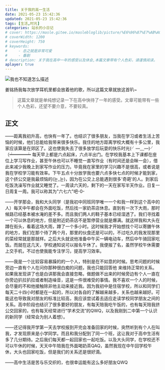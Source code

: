 ```yaml
---
title: 关于我的高一生活
date: 2021-05-23 15:42:36
updated: 2021-05-23 15:42:36
tags: [生活,时光]
categories: 站长的小日记
# cover: https://masle.gitee.io/maslebloglib/picture/%E6%96%87%E7%AB%A0%E5%B0%81%E9%9D%A2/%E9%AB%98%E4%B8%AD%E7%94%9F%E6%B4%BB.jpg
# coverWidth: 1200
# coverHeight: 750
# keywords: 
#     - 总之就是非常可爱
#     - 番剧
# description: 关于我在高中一年的感受以及体会,本篇文章带有个人色彩，请谨慎阅读。
aplayer: true
---
```


![我也不知道怎么描述](https://masle.gitee.io/maslebloglib/picture/%E6%96%87%E7%AB%A0%E5%B0%81%E9%9D%A2/%E9%AB%98%E4%B8%AD%E7%94%9F%E6%B4%BB.jpg)



<!-- more -->

姜铭扬我每次放学耳机里都会放着他的歌，所以这篇文章就放这首叭~

<meting-js
 id="1479289683"
 server="netease"
 type="song"
 theme="#C20C0C">
</meting-js>

> 这篇文章就是单纯想记录一下在高中快待了一年的感受。文章可能带有一些个人色彩，还望不要介意，不要较真。

## 正文

——距离我初升高，也快有一年了。也结识了很多朋友，当我在学习或者生活上苦恼的时候，他们总能给我带来很多快乐。我住的地方距离学校大概有十多公里，我家应该算是在郊区了。这也使我失去了很多放学后玩耍的快乐时光(╯—﹏—)╯（┷━━━┷  每天早上都是六点起床，六点半出门。在学校我基本上下课都在座位上学习写作业，甚至午休也可以不睡觉一直写作业（有时间还是会眯一会），借此来减少我晚上到家写作业的压力。毕竟我在家里的学习兴趣不是很高，或者说是我在学校学习能有效率。下午五点十分放学我也要六点多快七点的时候才能到家，这个挤公交是我最烦恼的(눈_눈)，因为在公交上总能遇到很多'奇葩'的人。到家后吃饭洗澡写作业就又睡觉了。一周读六天的，剩下的一天在家写半天作业。日复一日周复一周。我可以称其为"六七六"吧-0-

——开学那会，我和大头同学（是我初中同班同学唯一一个和我一样到这个高中的人）每天中午都会在外面吃饭，然后找一家奶茶店休息。直到有一次下大雨，那时候路已经基本被水淹的差不多。而且我们两人的鞋子基本已经湿透了。我们寻找着一个可以休息的地方，但是附近奶茶店不是暂停营业就是爆满。就这样我和大头在蹲在街头，看着这场大雨，蹲了一个多小时。这时候我才开始想找个可以寄膳午休的地方，我们在那个待了两个月，那里的伙食还是可以的，不过吃久的我发现那里的菜经常就是那就样。之后大头就说他准备中午买一辆电动车，然后中午骑回家吃饭。而就在这几天，学校通知说可以报名午休了。我便报了名，虽然学校午休需要上交手机，不过也使我能专注学习，提高学习效率。

——我是一个比较容易暴躁的的一个人，特别是在不如意的时候。思考问题的时候旁边一直有个人在问你那种很白痴的问题，我也只能回答他 来维持正常的关系。如果我发现讲了也是白讲那我会直接忽略，做题做不出来的时候旁边有个人一直在你旁边扒拉扒拉或者制造噪音，这是一件很难受的事情。我不喜欢一个人的时候，会尽量的不和他接触除非他主动来接近我。因为我初中是住宿学校，所以和同学们每天二十四小时都是在一起的，所以对各自的了解越来越多，关系也越来越好。可能这也导致我对朋友的标准比较高，我应该尝试着去适应走读学校同学朋友之间的关系。高中阶段也结识了很多要好的朋友，有每天陪我吃午饭的，也有每天陪我挤公交回家的，也有每天经常进行“学术交流”的QWQ，以及我刚到二中第一个认识的新同学（经常会为别人着想）。

——还记得我开学第一天去学校报到开完会准备回家的时候，突然听到有个人在叫我，才发现原来是小学同学。而且和我分配到了同一个班，这让我对于高中生活有多了几分期待。之后我们每天都一起回家也一起吃饭。以及大头同学，在学校还不可以午休的时候，天天中午陪我在外面喝奶茶QAQ，虽然我现在中午回学校午休，大头也回家吃饭，但是我们的关系还是很好滴。

——高中生活是苦与乐交织的，也很幸运能有这么多好朋友QWQ

